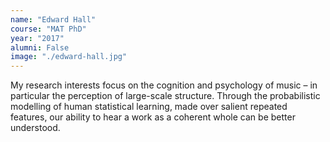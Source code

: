 ```yaml
---
name: "Edward Hall"
course: "MAT PhD"
year: "2017"
alumni: False
image: "./edward-hall.jpg"
---
```

My research interests focus on the cognition and psychology of music – in particular the perception of large-scale structure. Through the probabilistic modelling of human statistical learning, made over salient repeated features, our ability to hear a work as a coherent whole can be better understood.